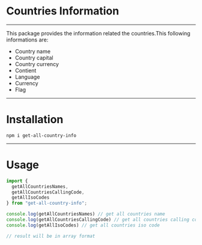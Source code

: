 # Countries Information
---
This package provides the information related the countries.This following informations are:
* Country name
* Country capital
* Country currency
* Contient
* Language
* Currency
* Flag

---
# Installation
`npm i get-all-country-info`

---
# Usage
```javascript
import {
  getAllCountriesNames,
  getAllCountriesCallingCode,
  getAllIsoCodes
} from "get-all-country-info";

console.log(getAllCountriesNames) // get all countries name
console.log(getAllCountriesCallingCode) // get all countries calling code
console.log(getAllIsoCodes) // get all countries iso code

// result will be in array format
```

